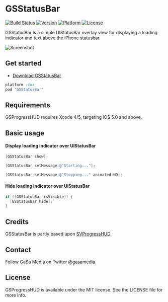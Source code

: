 # GSStatusBar

[![Build Status](https://travis-ci.org/GaSaMedia/GSStatusBar.svg?branch=master)](https://travis-ci.org/GaSaMedia/GSStatusBar) [![Version](http://img.shields.io/cocoapods/v/GSStatusBar.svg)](http://cocoadocs.org/docsets/GSStatusBar) [![Platform](http://img.shields.io/cocoapods/p/GSStatusBar.svg)](http://cocoadocs.org/docsets/GSStatusBar) [![License](http://img.shields.io/cocoapods/l/GSStatusBar.svg)](http://opensource.org/licenses/MIT)

GSStatusBar is a simple UIStatusBar overlay view for displaying a loading indicator and text above the iPhone statusbar. 

![Screenshot](https://dl.dropboxusercontent.com/u/7865025/github/GSStatusView/Screen%20Shot%202014-02-18%20at%2012.10.20.png)

## Get started

- [Download GSStatusBar](https://github.com/GaSaMedia/GSStatusBar/archive/master.zip)

```ruby
platform :ios
pod "GSStatusBar"
```

## Requirements

GSProgressHUD requires Xcode 4/5, targeting iOS 5.0 and above.

## Basic usage

#### Display loading indicator over UIStatusBar
```objective-c
[GSStatusBar show];
```

```objective-c
[GSStatusBar setMessage:@"Starting..."];

[GSStatusBar setMessage:@"Stopping..." animated:NO];
```

#### Hide loading indicator over UIStatusBar
```objective-c
if ([GSStatusBar isVisible]) {
  [GSStatusBar hide];
}
```


## Credits

GSStatusBar is partly based upon [SVProgressHUD](https://github.com/samvermette/SVProgressHUD)

## Contact

Follow GaSa Media on Twitter [@gasamedia](https://twitter.com/gasamedia)

## License

GSProgressHUD is available under the MIT license. See the LICENSE file for more info.
